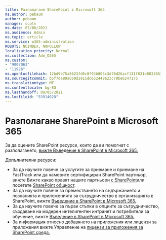 ```yaml
---
title: Разполагане SharePoint в Microsoft 365
ms.author: pebaum
author: pebaum
manager: scotv
ms.date: 07/08/2021
ms.audience: Admin
ms.topic: article
ms.service: o365-administration
ROBOTS: NOINDEX, NOFOLLOW
localization_priority: Normal
ms.collection: Adm_O365
ms.custom:
- "9007063"
- "11926"
ms.openlocfilehash: 12bd9e75a8623fd0c0f93b803c3d78d26acf131f831e8032651461fe80914c57
ms.sourcegitcommit: b5f7da89a650d2915dc652449623c78be6247175
ms.translationtype: MT
ms.contentlocale: bg-BG
ms.lasthandoff: 08/05/2021
ms.locfileid: "53914028"
---
```

# <a name="deploy-sharepoint-in-microsoft-365"></a>Разполагане SharePoint в Microsoft 365

За да оцените SharePoint ресурси, които да ви помогнат с разполагането, [вижте Въведение в SharePoint в Microsoft 365.](/sharepoint/introduction) 

Допълнителни ресурси: 

- За да научите повече за услугите за приемане и приемане на FastTrack или да намерите сертифициран SharePoint партньор, вижте Вижте какво правят нашите партньори [с SharePoint](/microsoft-365/sharepoint/sharepoint-partners-sharepoint-support)или посетете [SharePoint общност](https://techcommunity.microsoft.com/t5/sharepoint/ct-p/SharePoint). 
- За да научите повече за преместването на съдържанието и познанията и приложенията за сътрудничество в организацията в SharePoint, вижте [Въведение в SharePoint в Microsoft 365.](/sharepoint/introduction#migration) 
- За да научите повече за първи стъпки в опциите за сътрудничество, създаване на модерен интелигентен интранет и потребители за обучение, вижте [Въведение в SharePoint в Microsoft 365.](/sharepoint/introduction#collaboration) 
- За информация относно добавянето на приложения или лицензи за приложения вижте Управление на [лицензи за приложения за SharePoint среда.](/sharepoint/manage-app-licenses) 


